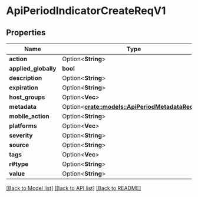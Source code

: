# ApiPeriodIndicatorCreateReqV1

## Properties

Name | Type | Description | Notes
------------ | ------------- | ------------- | -------------
**action** | Option<**String**> |  | [optional]
**applied_globally** | **bool** |  | 
**description** | Option<**String**> |  | [optional]
**expiration** | Option<**String**> |  | [optional]
**host_groups** | Option<**Vec<String>**> |  | [optional]
**metadata** | Option<[**crate::models::ApiPeriodMetadataReqV1**](api.MetadataReqV1.md)> |  | [optional]
**mobile_action** | Option<**String**> |  | [optional]
**platforms** | Option<**Vec<String>**> |  | [optional]
**severity** | Option<**String**> |  | [optional]
**source** | Option<**String**> |  | [optional]
**tags** | Option<**Vec<String>**> |  | [optional]
**r#type** | Option<**String**> |  | [optional]
**value** | Option<**String**> |  | [optional]

[[Back to Model list]](../README.md#documentation-for-models) [[Back to API list]](../README.md#documentation-for-api-endpoints) [[Back to README]](../README.md)


